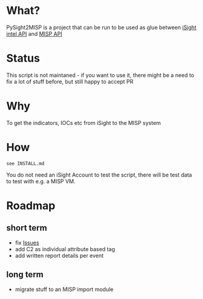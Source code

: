 # What?

PySight2MISP is a project that can be run to be used as glue between [iSight intel API](https://docs.fireeye.com/iSight/index.html) and [MISP API](https://github.com/CIRCL/PyMISP)

# Status

This script is not maintaned - if you want to use it, there might be a need to fix a lot of stuff before, but still happy to accept PR

# Why

To get the indicators, IOCs etc from iSight to the MISP system

# How

    see INSTALL.md
    
You do not need an iSight Account to test the script, there will be test data to test with e.g. a MISP VM.

# Roadmap

## short term

* fix [Issues](issues)
* add C2 as individual attribute based tag
* add written report details per event

## long term

* migrate stuff to an MISP import module
